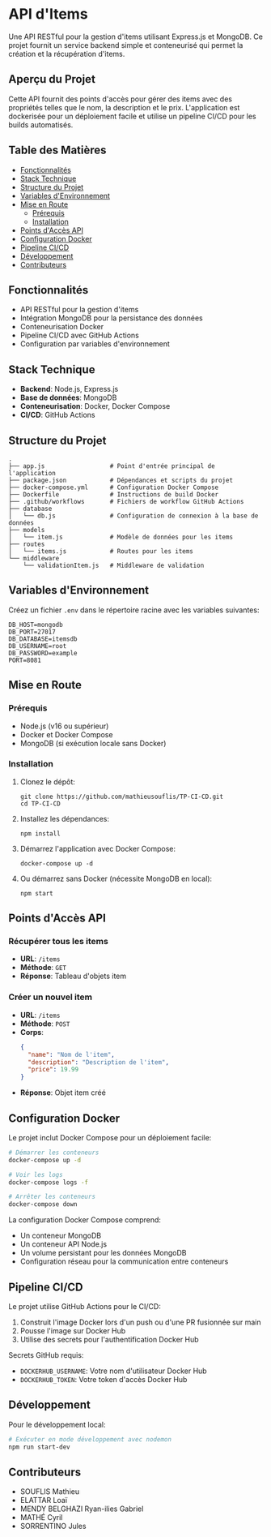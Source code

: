 # API d'Items

Une API RESTful pour la gestion d'items utilisant Express.js et MongoDB. Ce projet fournit un service backend simple et conteneurisé qui permet la création et la récupération d'items.

## Aperçu du Projet

Cette API fournit des points d'accès pour gérer des items avec des propriétés telles que le nom, la description et le prix. L'application est dockerisée pour un déploiement facile et utilise un pipeline CI/CD pour les builds automatisés.

## Table des Matières

- [Fonctionnalités](#fonctionnalités)
- [Stack Technique](#stack-technique)
- [Structure du Projet](#structure-du-projet)
- [Variables d'Environnement](#variables-denvironnement)
- [Mise en Route](#mise-en-route)
  - [Prérequis](#prérequis)
  - [Installation](#installation)
- [Points d'Accès API](#points-daccès-api)
- [Configuration Docker](#configuration-docker)
- [Pipeline CI/CD](#pipeline-cicd)
- [Développement](#développement)
- [Contributeurs](#contributeurs)

## Fonctionnalités

- API RESTful pour la gestion d'items
- Intégration MongoDB pour la persistance des données
- Conteneurisation Docker
- Pipeline CI/CD avec GitHub Actions
- Configuration par variables d'environnement

## Stack Technique

- **Backend**: Node.js, Express.js
- **Base de données**: MongoDB
- **Conteneurisation**: Docker, Docker Compose
- **CI/CD**: GitHub Actions

## Structure du Projet

```
.
├── app.js                  # Point d'entrée principal de l'application
├── package.json            # Dépendances et scripts du projet
├── docker-compose.yml      # Configuration Docker Compose
├── Dockerfile              # Instructions de build Docker
├── .github/workflows       # Fichiers de workflow GitHub Actions
├── database
│   └── db.js               # Configuration de connexion à la base de données
├── models
│   └── item.js             # Modèle de données pour les items
├── routes
│   └── items.js            # Routes pour les items
└── middleware
    └── validationItem.js   # Middleware de validation
```

## Variables d'Environnement

Créez un fichier `.env` dans le répertoire racine avec les variables suivantes:

```
DB_HOST=mongodb
DB_PORT=27017
DB_DATABASE=itemsdb
DB_USERNAME=root
DB_PASSWORD=example
PORT=8081
```

## Mise en Route

### Prérequis

- Node.js (v16 ou supérieur)
- Docker et Docker Compose
- MongoDB (si exécution locale sans Docker)

### Installation

1. Clonez le dépôt:
   ```
   git clone https://github.com/mathieusouflis/TP-CI-CD.git
   cd TP-CI-CD
   ```

2. Installez les dépendances:
   ```
   npm install
   ```

3. Démarrez l'application avec Docker Compose:
   ```
   docker-compose up -d
   ```

4. Ou démarrez sans Docker (nécessite MongoDB en local):
   ```
   npm start
   ```

## Points d'Accès API

### Récupérer tous les items
- **URL**: `/items`
- **Méthode**: `GET`
- **Réponse**: Tableau d'objets item

### Créer un nouvel item
- **URL**: `/items`
- **Méthode**: `POST`
- **Corps**:
  ```json
  {
    "name": "Nom de l'item",
    "description": "Description de l'item",
    "price": 19.99
  }
  ```
- **Réponse**: Objet item créé

## Configuration Docker

Le projet inclut Docker Compose pour un déploiement facile:

```bash
# Démarrer les conteneurs
docker-compose up -d

# Voir les logs
docker-compose logs -f

# Arrêter les conteneurs
docker-compose down
```

La configuration Docker Compose comprend:
- Un conteneur MongoDB
- Un conteneur API Node.js
- Un volume persistant pour les données MongoDB
- Configuration réseau pour la communication entre conteneurs

## Pipeline CI/CD

Le projet utilise GitHub Actions pour le CI/CD:

1. Construit l'image Docker lors d'un push ou d'une PR fusionnée sur main
2. Pousse l'image sur Docker Hub
3. Utilise des secrets pour l'authentification Docker Hub

Secrets GitHub requis:
- `DOCKERHUB_USERNAME`: Votre nom d'utilisateur Docker Hub
- `DOCKERHUB_TOKEN`: Votre token d'accès Docker Hub

## Développement

Pour le développement local:

```bash
# Exécuter en mode développement avec nodemon
npm run start-dev
```

## Contributeurs

- SOUFLIS Mathieu
- ELATTAR Loaï
- MENDY BELGHAZI Ryan-ilies Gabriel
- MATHÉ Cyril
- SORRENTINO Jules